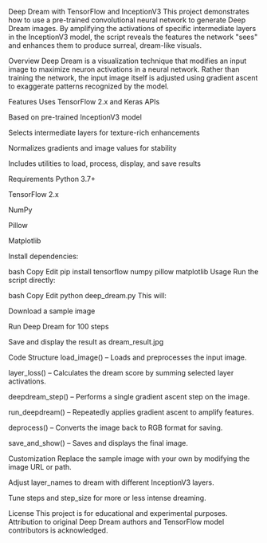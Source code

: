 Deep Dream with TensorFlow and InceptionV3
This project demonstrates how to use a pre-trained convolutional neural network to generate Deep Dream images. By amplifying the activations of specific intermediate layers in the InceptionV3 model, the script reveals the features the network "sees" and enhances them to produce surreal, dream-like visuals.

Overview
Deep Dream is a visualization technique that modifies an input image to maximize neuron activations in a neural network. Rather than training the network, the input image itself is adjusted using gradient ascent to exaggerate patterns recognized by the model.

Features
Uses TensorFlow 2.x and Keras APIs

Based on pre-trained InceptionV3 model

Selects intermediate layers for texture-rich enhancements

Normalizes gradients and image values for stability

Includes utilities to load, process, display, and save results

Requirements
Python 3.7+

TensorFlow 2.x

NumPy

Pillow

Matplotlib

Install dependencies:

bash
Copy
Edit
pip install tensorflow numpy pillow matplotlib
Usage
Run the script directly:

bash
Copy
Edit
python deep_dream.py
This will:

Download a sample image

Run Deep Dream for 100 steps

Save and display the result as dream_result.jpg

Code Structure
load_image() – Loads and preprocesses the input image.

layer_loss() – Calculates the dream score by summing selected layer activations.

deepdream_step() – Performs a single gradient ascent step on the image.

run_deepdream() – Repeatedly applies gradient ascent to amplify features.

deprocess() – Converts the image back to RGB format for saving.

save_and_show() – Saves and displays the final image.

Customization
Replace the sample image with your own by modifying the image URL or path.

Adjust layer_names to dream with different InceptionV3 layers.

Tune steps and step_size for more or less intense dreaming.

License
This project is for educational and experimental purposes. Attribution to original Deep Dream authors and TensorFlow model contributors is acknowledged.
